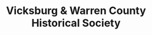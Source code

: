 ---
layout: repo
title: "Vicksburg & Warren County Historical Society"
id: 24228
permalink: repos/24228/
---